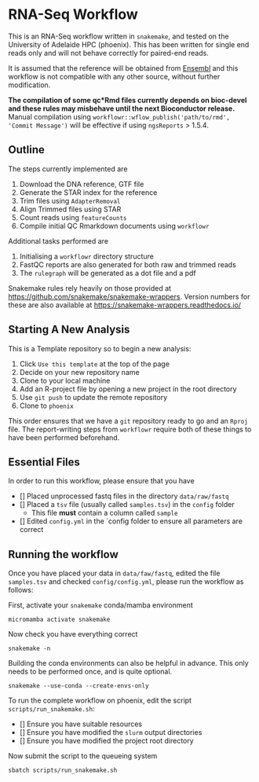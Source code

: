 # RNA-Seq Workflow

This is an RNA-Seq workflow written in `snakemake`, and tested on the University of Adelaide HPC (phoenix).
This has been written for single end reads only and will not behave correctly for paired-end reads.

It is assumed that the reference will be obtained from [Ensembl](www.ensembl.org) and this workflow is not compatible with any other source, without further modification.

__The compilation of some qc*Rmd files currently depends on bioc-devel and these rules may misbehave until the next Bioconductor release.__
Manual compilation using `workflowr::wflow_publish('path/to/rmd', 'Commit Message')` will be effective if using `ngsReports` > 1.5.4.

## Outline

The steps currently implemented are

1. Download the DNA reference, GTF file
2. Generate the STAR index for the reference
3. Trim files using `AdapterRemoval`
4. Align Trimmed files using STAR
5. Count reads using `featureCounts`
6. Compile initial QC Rmarkdown documents using `workflowr`

Additional tasks performed are

1. Initialising a `workflowr` directory structure
2. FastQC reports are also generated for both raw and trimmed reads
3. The `rulegraph` will be generated as a dot file and a pdf

Snakemake rules rely heavily on those provided at https://github.com/snakemake/snakemake-wrappers.
Version numbers for these are also available at https://snakemake-wrappers.readthedocs.io/

## Starting A New Analysis

This is a Template repository so to begin a new analysis:

1. Click `Use this template` at the top of the page
2. Decide on your new repository name
3. Clone to your local machine
4. Add an R-project file by opening a new project in the root directory
5. Use `git push` to update the remote repository
6. Clone to `phoenix`

This order ensures that we have a `git` repository ready to go and an `Rproj` file.
The report-writing steps from `workflowr` require both of these things to have been performed beforehand.

## Essential Files

In order to run this workflow, please ensure that you have

- [] Placed unprocessed fastq files in the directory `data/raw/fastq`
- [] Placed a `tsv` file (usually called `samples.tsv`) in the `config` folder
    + This file **must** contain a column called `sample`
- [] Edited `config.yml` in the `config folder to ensure all parameters are correct

## Running the workflow

Once you have placed your data in `data/faw/fastq`, edited the file `samples.tsv` and checked `config/config.yml`, please run the workflow as follows:

First, activate your `snakemake` conda/mamba environment

```
micromamba activate snakemake
```

Now check you have everything correct

```
snakemake -n
```

Building the conda environments can also be helpful in advance.
This only needs to be performed once, and is quite optional.

```
snakemake --use-conda --create-envs-only
```

To run the complete workflow on phoenix, edit the script `scripts/run_snakemake.sh`:

- [] Ensure you have suitable resources
- [] Ensure you have modified the `slurm` output directories
- [] Ensure you have modified the project root directory

Now submit the script to the queueing system

```
sbatch scripts/run_snakemake.sh
```
